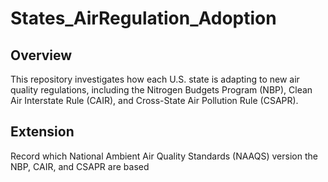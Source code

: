 # States_AirRegulation_Adoption
## Overview
This repository investigates how each U.S. state is adapting to new air quality regulations, including the Nitrogen Budgets Program (NBP), Clean Air Interstate Rule (CAIR), and Cross-State Air Pollution Rule (CSAPR). 
## Extension
Record which National Ambient Air Quality Standards (NAAQS) version the NBP, CAIR, and CSAPR are based 
